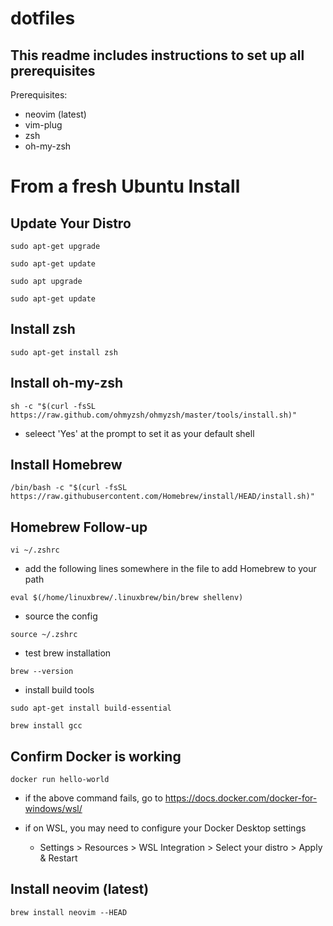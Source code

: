 # dotfiles

## This readme includes instructions to set up all prerequisites

Prerequisites: 

- neovim (latest)
- vim-plug
- zsh
- oh-my-zsh

# From a fresh Ubuntu Install

## Update Your Distro

`sudo apt-get upgrade`

`sudo apt-get update`

`sudo apt upgrade`

`sudo apt-get update`

## Install zsh

`sudo apt-get install zsh`

## Install oh-my-zsh

`sh -c "$(curl -fsSL https://raw.github.com/ohmyzsh/ohmyzsh/master/tools/install.sh)"`

- seleect 'Yes' at the prompt to set it as your default shell

## Install Homebrew

`/bin/bash -c "$(curl -fsSL https://raw.githubusercontent.com/Homebrew/install/HEAD/install.sh)"`

## Homebrew Follow-up 

`vi ~/.zshrc`

- add the following lines somewhere in the file to add Homebrew to your path

`eval $(/home/linuxbrew/.linuxbrew/bin/brew shellenv)`

- source the config 

`source ~/.zshrc`

- test brew installation

`brew --version`

- install build tools

`sudo apt-get install build-essential`

`brew install gcc`


## Confirm Docker is working

`docker run hello-world`

- if the above command fails, go to https://docs.docker.com/docker-for-windows/wsl/

- if on WSL, you may need to configure your Docker Desktop settings

    - Settings > Resources > WSL Integration > Select your distro > Apply & Restart

## Install neovim (latest)

`brew install neovim --HEAD`
